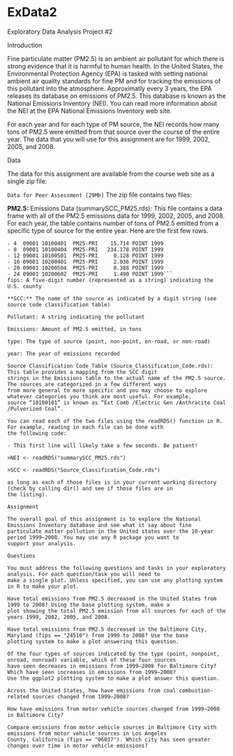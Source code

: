 # ExData2
Exploratory Data Analysis Project #2

Introduction

Fine particulate matter (PM2.5) is an ambient air pollutant for which there is strong evidence that it is harmful to 
human health. In the United States, the Environmental Protection Agency (EPA) is tasked with setting national ambient 
air quality standards for fine PM and for tracking the emissions of this pollutant into the atmosphere. Approximatly 
every 3 years, the EPA releases its database on emissions of PM2.5. This database is known as the National Emissions 
Inventory (NEI). You can read more information about the NEI at the EPA National Emissions Inventory web site.

For each year and for each type of PM source, the NEI records how many tons of PM2.5 were emitted from that source over 
the course of the entire year. The data that you will use for this assignment are for 1999, 2002, 2005, and 2008.

Data

The data for this assignment are available from the course web site as a single zip file:

```Data for Peer Assessment [29Mb]```
The zip file contains two files:

**PM2.5:** Emissions Data (summarySCC_PM25.rds): This file contains a data frame with all of the PM2.5 emissions data for 
1999, 2002, 2005, and 2008. For each year, the table contains number of tons of PM2.5 emitted from a specific type of source 
for the entire year. Here are the first few rows.

```-     fips      SCC Pollutant Emissions  type year
- 4  09001 10100401  PM25-PRI    15.714 POINT 1999
- 8  09001 10100404  PM25-PRI   234.178 POINT 1999
- 12 09001 10100501  PM25-PRI     0.128 POINT 1999
- 16 09001 10200401  PM25-PRI     2.036 POINT 1999
- 20 09001 10200504  PM25-PRI     0.388 POINT 1999
- 24 09001 10200602  PM25-PRI     1.490 POINT 1999```
fips: A five-digit number (represented as a string) indicating the U.S. county

**SCC:** The name of the source as indicated by a digit string (see source code classification table)

Pollutant: A string indicating the pollutant

Emissions: Amount of PM2.5 emitted, in tons

type: The type of source (point, non-point, on-road, or non-road)

year: The year of emissions recorded

Source Classification Code Table (Source_Classification_Code.rds): This table provides a mapping from the SCC digit 
strings in the Emissions table to the actual name of the PM2.5 source. The sources are categorized in a few different ways 
from more general to more specific and you may choose to explore whatever categories you think are most useful. For example, 
source “10100101” is known as “Ext Comb /Electric Gen /Anthracite Coal /Pulverized Coal”.

You can read each of the two files using the readRDS() function in R. For example, reading in each file can be done with 
the following code:

- This first line will likely take a few seconds. Be patient!

>NEI <- readRDS("summarySCC_PM25.rds")

>SCC <- readRDS("Source_Classification_Code.rds")

as long as each of those files is in your current working directory (check by calling dir() and see if those files are in 
the listing).

Assignment

The overall goal of this assignment is to explore the National Emissions Inventory database and see what it say about fine 
particulate matter pollution in the United states over the 10-year period 1999–2008. You may use any R package you want to 
support your analysis.

Questions

You must address the following questions and tasks in your exploratory analysis. For each question/task you will need to 
make a single plot. Unless specified, you can use any plotting system in R to make your plot.

Have total emissions from PM2.5 decreased in the United States from 1999 to 2008? Using the base plotting system, make a 
plot showing the total PM2.5 emission from all sources for each of the years 1999, 2002, 2005, and 2008.

Have total emissions from PM2.5 decreased in the Baltimore City, Maryland (fips == "24510") from 1999 to 2008? Use the base 
plotting system to make a plot answering this question.

Of the four types of sources indicated by the type (point, nonpoint, onroad, nonroad) variable, which of these four sources 
have seen decreases in emissions from 1999–2008 for Baltimore City? Which have seen increases in emissions from 1999–2008? 
Use the ggplot2 plotting system to make a plot answer this question.

Across the United States, how have emissions from coal combustion-related sources changed from 1999–2008?

How have emissions from motor vehicle sources changed from 1999–2008 in Baltimore City?

Compare emissions from motor vehicle sources in Baltimore City with emissions from motor vehicle sources in Los Angeles 
County, California (fips == "06037"). Which city has seen greater changes over time in motor vehicle emissions?
